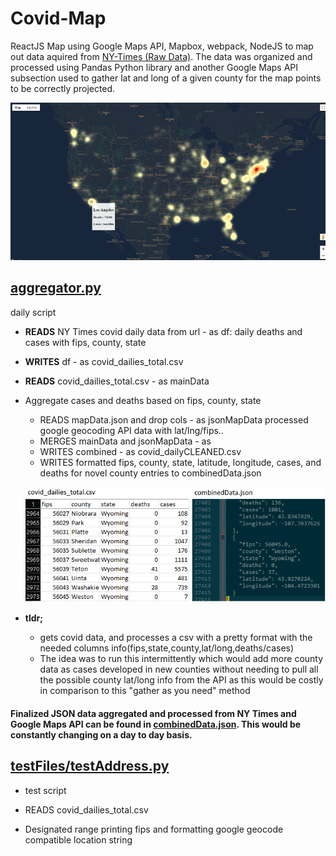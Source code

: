 # Covid-Map
ReactJS Map using Google Maps API, Mapbox, webpack, NodeJS to map out data aquired from [NY-Times (Raw Data)](https://raw.githubusercontent.com/nytimes/covid-19-data/master/us-counties.csv). The data was organized and processed using Pandas Python library and another Google Maps API subsection used to gather lat and long of a given county for the map points to be correctly projected.


![MainMap](https://github.com/MatthewHoque/Covid-Map-Public-Recap/blob/main/readMeSources/covidMapMain.png?raw=true)



## [aggregator.py](https://github.com/MatthewHoque/Covid-Map-Public-Recap/blob/main/aggregator.py)
daily script
    
   * **READS** NY Times covid daily data from url - as df:
 daily deaths and cases with fips, county, state
   * **WRITES** df - as covid_dailies_total.csv
   * **READS** covid_dailies_total.csv - as mainData

* Aggregate cases and deaths based on fips, county, state
    * READS mapData.json and drop cols - as jsonMapData
        processed google geocoding API data with lat/lng/fips..
    * MERGES mainData and jsonMapData - as
    * WRITES combined - as covid_dailyCLEANED.csv
    * WRITES formatted fips, county, state, latitude, longitude, cases, and deaths for novel county entries to combinedData.json

    ![aggregatorMainFiles](https://github.com/MatthewHoque/Covid-Map-Public-Recap/blob/main/readMeSources/aggregatorMainFiles.png?raw=true)
* **tldr;** 
    * gets covid data, and processes a csv with a pretty format with the needed columns info(fips,state,county,lat/long,deaths/cases)
    * The idea was to run this intermittently which would add more county data as cases developed in new counties without needing to pull all the possible county lat/long info from the API as this would be costly in comparison to this "gather as you need" method

#### Finalized JSON data aggregated and processed from NY Times and Google Maps API can be found in [combinedData.json](https://github.com/MatthewHoque/Covid-Map-Public-Recap/blob/main/data/combinedData.json). This would be constantly changing on a day to day basis.


## [testFiles/testAddress.py](https://github.com/MatthewHoque/Covid-Map-Public-Recap/blob/main/testFiles/testAddress.py)
* test script

* READS covid_dailies_total.csv

* Designated range printing fips and formatting google geocode compatible location string
    

